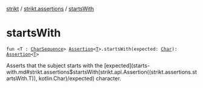 [strikt](../index.md) / [strikt.assertions](index.md) / [startsWith](./starts-with.md)

# startsWith

`fun <T : `[`CharSequence`](https://kotlinlang.org/api/latest/jvm/stdlib/kotlin/-char-sequence/index.html)`> `[`Assertion`](../strikt.api/-assertion/index.md)`<`[`T`](starts-with.md#T)`>.startsWith(expected: `[`Char`](https://kotlinlang.org/api/latest/jvm/stdlib/kotlin/-char/index.html)`): `[`Assertion`](../strikt.api/-assertion/index.md)`<`[`T`](starts-with.md#T)`>`

Asserts that the subject starts with the [expected](starts-with.md#strikt.assertions$startsWith(strikt.api.Assertion((strikt.assertions.startsWith.T)), kotlin.Char)/expected) character.

